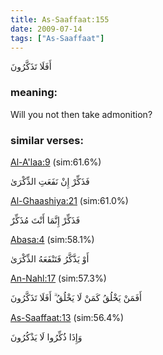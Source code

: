 ```yaml
---
title: As-Saaffaat:155
date: 2009-07-14
tags: ["As-Saaffaat"]
---
```

أَفَلَا تَذَكَّرُونَ
### meaning: 
Will you not then take admonition?
### similar verses: 

[Al-A'laa:9](/87/9) (sim:61.6%)

فَذَكِّرْ إِنْ نَفَعَتِ الذِّكْرَىٰ

[Al-Ghaashiya:21](/88/21) (sim:61.0%)

فَذَكِّرْ إِنَّمَا أَنْتَ مُذَكِّرٌ

[Abasa:4](/80/4) (sim:58.1%)

أَوْ يَذَّكَّرُ فَتَنْفَعَهُ الذِّكْرَىٰ

[An-Nahl:17](/16/17) (sim:57.3%)

أَفَمَنْ يَخْلُقُ كَمَنْ لَا يَخْلُقُ ۗ أَفَلَا تَذَكَّرُونَ

[As-Saaffaat:13](/37/13) (sim:56.4%)

وَإِذَا ذُكِّرُوا لَا يَذْكُرُونَ
